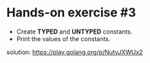 # Hands-on exercise #3
- Create **TYPED** and **UNTYPED** constants. 
- Print the values of the constants.

solution: https://play.golang.org/p/NutvJXWUx2 